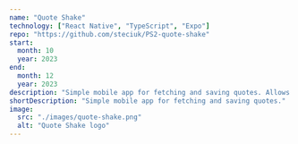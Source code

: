 ```yaml
---
name: "Quote Shake"
technology: ["React Native", "TypeScript", "Expo"]
repo: "https://github.com/steciuk/PS2-quote-shake"
start:
  month: 10
  year: 2023
end:
  month: 12
  year: 2023
description: "Simple mobile app for fetching and saving quotes. Allows for the random quote generation, saving quotes to the favorites list, and reading more about the author."
shortDescription: "Simple mobile app for fetching and saving quotes."
image:
  src: "./images/quote-shake.png"
  alt: "Quote Shake logo"
---
```

